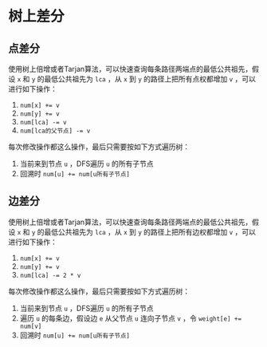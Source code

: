 # 树上差分

## 点差分

使用树上倍增或者Tarjan算法，可以快速查询每条路径两端点的最低公共祖先，假设 `x` 和 `y` 的最低公共祖先为 `lca` ，从 `x` 到 `y` 的路径上把所有点权都增加 `v` ，可以进行如下操作：

1. `num[x] += v`
2. `num[y] += v`
3. `num[lca] -= v`
4. `num[lca的父节点] -= v`

每次修改操作都这么操作，最后只需要按如下方式遍历树：

1. 当前来到节点 `u` ，DFS遍历 `u` 的所有子节点
2. 回溯时 `num[u] += num[u所有子节点]`

## 边差分

使用树上倍增或者Tarjan算法，可以快速查询每条路径两端点的最低公共祖先，假设 `x` 和 `y` 的最低公共祖先为 `lca` ，从 `x` 到 `y` 的路径上把所有边权都增加 `v` ，可以进行如下操作：

1. `num[x] += v`
2. `num[y] += v`
3. `num[lca] -= 2 * v`

每次修改操作都这么操作，最后只需要按如下方式遍历树：

1. 当前来到节点 `u` ，DFS遍历 `u` 的所有子节点
2. 遍历 `u` 的每条边，假设边 `e` 从父节点 `u` 连向子节点 `v` ，令 `weight[e] += num[v]`
3. 回溯时 `num[u] += num[u所有子节点]`
